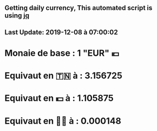 ## Getting daily currency, This automated script is using [jq](https://stedolan.github.io/jq/)
## Last Update:  2019-12-08 à 07:00:02
 # Monaie de base : 1 "EUR" 💶 
 # Equivaut en 🇹🇳 à :  3.156725 
 # Equivaut en 💵 à : 1.105875
 # Equivaut en 🐱‍💻 à :  0.000148
